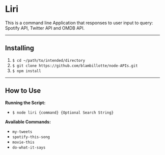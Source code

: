 # Liri

This is a command line Application that responses to user input to query: Spotify API, Twitter API and OMDB API.

---

## Installing
  1. `$ cd ~/path/to/intended/directory`
  2. `$ git clone https://github.com/blambillotte/node-APIs.git`
  3. `$ npm install`

---

## How to Use
__Running the Script:__
* `$ node liri {command} {Optional Search String}`

__Available Commands:__
* `my-tweets`
* `spotify-this-song`
* `movie-this`
* `do-what-it-says`
